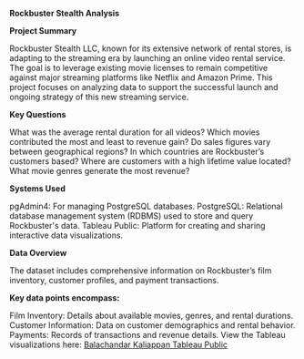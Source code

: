 **Rockbuster Stealth Analysis**

**Project Summary**

Rockbuster Stealth LLC, known for its extensive network of rental stores, is adapting to the streaming era by launching an online video rental service. The goal is to leverage existing movie licenses to remain competitive against major streaming platforms like Netflix and Amazon Prime. This project focuses on analyzing data to support the successful launch and ongoing strategy of this new streaming service.

**Key Questions**

What was the average rental duration for all videos?
Which movies contributed the most and least to revenue gain?
Do sales figures vary between geographical regions?
In which countries are Rockbuster’s customers based?
Where are customers with a high lifetime value located?
What movie genres generate the most revenue?

**Systems Used**

pgAdmin4: For managing PostgreSQL databases.
PostgreSQL: Relational database management system (RDBMS) used to store and query Rockbuster's data.
Tableau Public: Platform for creating and sharing interactive data visualizations.

**Data Overview**

The dataset includes comprehensive information on Rockbuster’s film inventory, customer profiles, and payment transactions.

**Key data points encompass:**

Film Inventory: Details about available movies, genres, and rental durations.
Customer Information: Data on customer demographics and rental behavior.
Payments: Records of transactions and revenue details.
View the Tableau visualizations here:  [Balachandar Kaliappan Tableau Public](https://public.tableau.com/app/profile/balachandar.kaliappan/viz/Exercise3_10_RockbusterPresentation/RockbusterPresentation)
